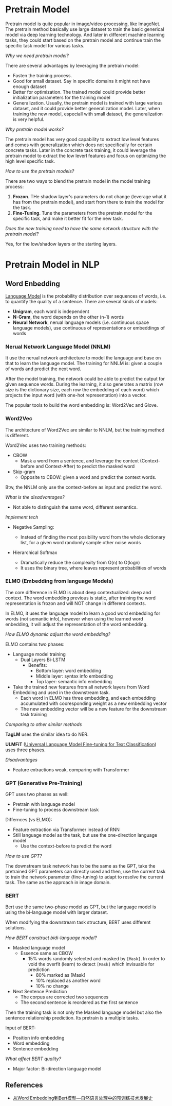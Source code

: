 # Pretrain Model

Pretrain model is quite popular in image/video processing, like ImageNet. The pretrain method basically use large dataset to train the basic generical model via deep learning technology. And later in different machine learning tasks, they could start based on the pretrain model and continue train the specific task model for various tasks.

*Why we need pretrain model?*

There are several advantages by leveraging the pretrain model:
- Fasten the training process.
- Good for small dataset. Say in specific domains it might not have enough dataset
- Better for optimization. The trained model could provide better initialization parameters for the training model
- Generalization. Usually, the pretrain model is trained with large various dataset, and it could provide better generalization model. Later, when training the new model, especiall with small dataset, the generalization is very helpful.

*Why pretrain model works?*

The pretrain model has very good capability to extract low level features and comes with generalization which does not specifically for certain concrete tasks. Later in the concrete task training, it could leverage the pretrain model to extract the low leverl features and focus on optimizing the high level specific task.

*How to use the pretrain models?*

There are two ways to blend the pretrain model in the model training process:
1. **Frozon**. THe shadow layer's parameters do not change (leverage what it has from the pretrain model), and start from there to train the model for the task. 
2. **Fine-Tuning**. Tune the parameters from the pretrain model for the specific task, and make it better fit for the new task.

*Does the new training need to have the same network structure with the pretrain model?*

Yes, for the low/shadow layers or the starting layers.

# Pretrain Model in NLP

## Word Enbedding

[Language Model](https://en.wikipedia.org/wiki/Language_model) is the probability distribution over sequences of words, i.e. to quantify the quality of a sentence. There are several kinds of models:
- **Unigram**, each word is independent
- **N-Gram**, the word depends on the other (n-1) words
- **Neural Network**, nerual language models (i.e. continuous space language models), use continuous of representations or embeddings of words

### Nerual Network Language Model (NNLM)

It use the nerual network architecture to model the language and base on that to learn the language model. The training for NNLM is: given a couple of words and predict the next word.

After the model training, the network could be able to predict the output for given sequence words. During the learning, it also generates a matrix (row size is the dictionary size, each row the embedding of each word) which projects the input word (with one-hot representation) into a vector.

The popular tools to build the word embedding is: Word2Vec and Glove.

### Word2Vec

The architecture of Word2Vec are similar to NNLM, but the training method is different.

Word2Vec uses two training methods:
- CBOW
  - Mask a word from a sentence, and leverage the context (Context-before and Context-After) to predict the masked word
- Skip-gram
  - Opposite to CBOW: given a word and predict the context words.

Btw, the NNLM only use the context-before as input and predict the word.

*What is the disadvantages?*

- Not able to distinguish the same word, different semantics.

*Implement tech*

- Negative Sampling:
  - Instead of finding the most posibility word from the whole dictionary list, for a given word randomly sample other noise words

- Hierarchical Softmax
  - Dramatically reduce the complexity from O(n) to O(logn)
  - It uses the binary tree, where leaves represent probabilities of words

### ELMO (Embedding from language Models)

The core difference in ELMO is about deep contextualized: deep and context. The word embedding previous is static, after training the word representation is frozon and will NOT change in different contexts.

In ELMO, it uses the language model to learn a good word embedding for words (not semantic info), however when using the learned word enbedding, it will adjust the representation of the word embedding.

*How ELMO dynamic adjust the word embedding?*

ELMO contains two phases:
- Language model training
  - Dual Layers Bi-LSTM
    - Benefits:
      - Bottom layer: word embedding
      - Middle layer: syntax info embedding
      - Top layer: semantic info embedding
- Take the trained new features from all network layers from Word Embedding and used in the downstream task.
  - Each word in ELMO has three embedding, and each embedding accumulated with cooresponding weight as a new embedding vector
  - The new embedding vector will be a new feature for the downstream task training

*Comparing to other similar methods*

**TagLM** uses the similar idea to do NER.

**ULMFiT** ([Universal Language Model Fine-tuning for Text Classification](https://arxiv.org/abs/1801.06146)) uses three phases.

*Disadvantages*

- Feature extractions weak, comparing with Transformer

### GPT (Generative Pre-Training)

GPT uses two phases as well:
- Pretrain with language model
- Fine-tuning to process downstream task
 
Differnces (vs ELMO):
- Feature extraction via Transformer instead of RNN
- Still language model as the task, but use the one-direction language model
  - Use the context-before to predict the word
  
*How to use GPT?*

The downstream task network has to be the same as the GPT, take the pretrained GPT parameters can directly used and then, use the current task to train the network parameter (fine-tuning) to adapt to resolve the current task. The same as the approach in image domain.


### BERT

Bert use the same two-phase model as GPT, but the language model is using the bi-language model with larger dataset.

When modifying the downstream task structure, BERT uses different solutions.

*How BERT construct bidi-language model?*

- Masked language model
  - Essence same as CBOW
    - 15% words randomly selected and masked by `[Mask]`. In order to void the overfit (learn) to detect `[Mask]` which invisuable for prediction
      - 80% marked as [Mask]
      - 10% replaced as another word
      - 10% no change
- Next Sentence Prediction
  - The corpus are corrected two sequences
  - The second sentence is reordered as the first sentence

Then the training task is not only the Masked language model but also the sentence relationship prediction. Its pretrain is a multiple tasks.

Input of BERT:
- Position info embedding
- Word embedding
- Sentence embedding

*What affect BERT quality?*

- Major factor: Bi-direction language model

## References
- [从Word Embedding到Bert模型—自然语言处理中的预训练技术发展史](https://zhuanlan.zhihu.com/p/49271699)